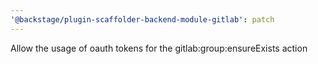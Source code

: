 ```yaml
---
'@backstage/plugin-scaffolder-backend-module-gitlab': patch
---
```


Allow the usage of oauth tokens for the gitlab:group:ensureExists action
